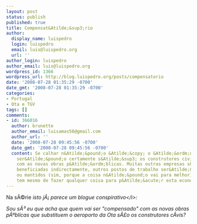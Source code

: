 ```yaml
---
layout: post
status: publish
published: true
title: Compensat&Atilde;&sup3;rio
author:
  display_name: luispedro
  login: luispedro
  email: luis@luispedro.org
  url: ''
author_login: luispedro
author_email: luis@luispedro.org
wordpress_id: 1366
wordpress_url: http://blog.luispedro.org/posts/compensatorio
date: '2008-07-28 01:35:29 -0700'
date_gmt: '2008-07-28 01:35:29 -0700'
categories:
- Portugal
- Ota e TGV
tags: []
comments:
- id: 366016
  author: brunette
  author_email: luisamas56@gmail.com
  author_url: ''
  date: '2008-07-28 09:45:56 -0700'
  date_gmt: '2008-07-28 09:45:56 -0700'
  content: Se calhar n&Atilde;&pound;o &Atilde;&copy; o &Atilde;&ordm;nico, mas n&Atilde;&pound;o
    ser&Atilde;&pound;o certamente s&Atilde;&sup3; os construtores civis a ganharem
    com as novas obras p&Atilde;&ordm;blicas. Muitas outras empresas s&Atilde;&pound;o
    beneficiadas indirectamente, outros postos de trabalho ser&Atilde;&pound;o criados
    ou mantidos (sim, porque a coisa n&Atilde;&pound;o vai para melhor) e o Estado
    tem mesmo de fazer qualquer coisa para p&Atilde;&acute;r esta economia a mexer.
---
```

<p>Na s&Atilde;&copy;rie <i>isto j&Atilde;&iexcl; parece um blogue conspirativo<&#47;i>:</p>
<p>Sou s&Atilde;&sup3; eu que acha que quem vai ser "compensado" com as novas obras p&Atilde;&ordm;blicas que substituem o aeroporto da Ota s&Atilde;&pound;o os construtores c&Atilde;&shy;vis?</p>
